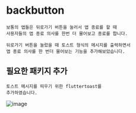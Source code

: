# backbutton

```
보통의 앱들은 뒤로가기 버튼을 눌러서 앱 종료를 할 때 
사용자들의 앱 종료 의사를 한번 더 물어보고 종료를 합니다.

뒤로가기 버튼을 눌렀을 때 토스트 형식의 메시지를 출력하면서
앱 종료 의사를 한 번더 물어보는 기능을 추가해보았습니다.
```

## 필요한 패키지 추가
```
토스트 메시지를 띄우기 위한 fluttertoast를
추가하였습니다.  
```
![image](https://user-images.githubusercontent.com/58906858/214489286-4f8dd691-4ced-4671-9d68-a8fa5c65a33d.png)
